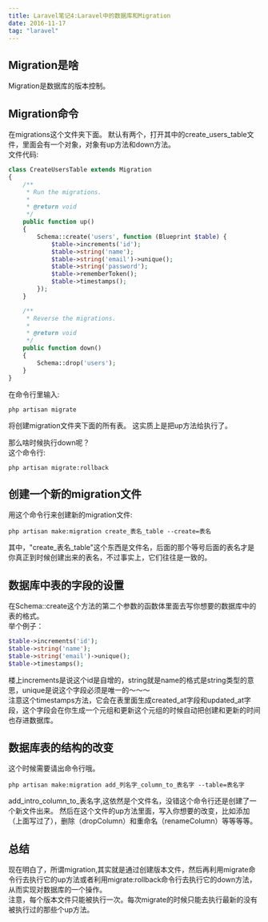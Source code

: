 ```yaml
---
title: Laravel笔记4:Laravel中的数据库和Migration
date: 2016-11-17
tag: "laravel"
---
```

## Migration是啥
Migration是数据库的版本控制。    
    
## Migration命令
在migrations这个文件夹下面。
默认有两个，打开其中的create\_users\_table文件，里面会有一个对象，对象有up方法和down方法。    
文件代码:    

```php
class CreateUsersTable extends Migration
{
    /**
     * Run the migrations.
     *
     * @return void
     */
    public function up()
    {
        Schema::create('users', function (Blueprint $table) {
            $table->increments('id');
            $table->string('name');
            $table->string('email')->unique();
            $table->string('password');
            $table->rememberToken();
            $table->timestamps();
        });
    }

    /**
     * Reverse the migrations.
     *
     * @return void
     */
    public function down()
    {
        Schema::drop('users');
    }
}
```
   
在命令行里输入:    

```
php artisan migrate
```

将创建migration文件夹下面的所有表。 
这实质上是把up方法给执行了。    
   
那么啥时候执行down呢？    
这个命令行:    
   
```
php artisan migrate:rollback
```


## 创建一个新的migration文件
用这个命令行来创建新的migration文件:   
   
```
php artisan make:migration create_表名_table --create=表名   
```

其中，"create\_表名\_table"这个东西是文件名，后面的那个等号后面的表名才是你真正到时候创建出来的表名，不过事实上，它们往往是一致的。    
  
## 数据库中表的字段的设置    
在Schema::create这个方法的第二个参数的函数体里面去写你想要的数据库中的表的格式。   
举个例子：    
   
```php
$table->increments('id');
$table->string('name');
$table->string('email')->unique();
$table->timestamps();
```
楼上increments是说这个id是自增的，string就是name的格式是string类型的意思，unique是说这个字段必须是唯一的～～～    
注意这个timestamps方法，它会在表里面生成created\_at字段和updated\_at字段，这个字段会在你生成一个元组和更新这个元组的时候自动把创建和更新的时间也存进数据库。  
   
## 数据库表的结构的改变    
这个时候需要请出命令行哦。    
   
```
php artisan make:migration add_列名字_column_to_表名字 --table=表名字
```

add\_intro\_column\_to\_表名字,这依然是个文件名，没错这个命令行还是创建了一个新文件出来。 
然后在这个文件的up方法里面，写入你想要的改变，比如添加（上面写过了），删除（dropColumn）和重命名（renameColumn）等等等等。    
   
## 总结
现在明白了，所谓migration,其实就是通过创建版本文件，然后再利用migrate命令行去执行它的up方法或者利用migrate:rollback命令行去执行它的down方法，从而实现对数据库的一个操作。   
注意，每个版本文件只能被执行一次。每次migrate的时候只能去执行最新的没有被执行过的那些个up方法。    








